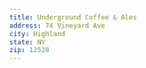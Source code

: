 ```yaml
---
title: Underground Coffee & Ales
address: 74 Vineyard Ave
city: Highland
state: NY
zip: 12528
---
```

